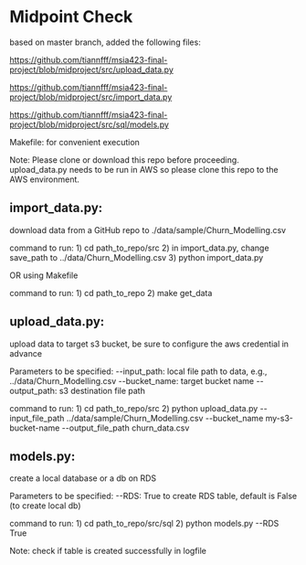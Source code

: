# Midpoint Check

based on master branch, added the following files:

https://github.com/tiannfff/msia423-final-project/blob/midproject/src/upload_data.py

https://github.com/tiannfff/msia423-final-project/blob/midproject/src/import_data.py

https://github.com/tiannfff/msia423-final-project/blob/midproject/src/sql/models.py

Makefile: for convenient execution

Note: Please clone or download this repo before proceeding. upload_data.py needs to be run in AWS so please clone this repo to the AWS environment.

## import_data.py: 
download data from a GitHub repo to ./data/sample/Churn_Modelling.csv

command to run: 1) cd path_to_repo/src 2) in import_data.py, change save_path to ../data/Churn_Modelling.csv 3) python import_data.py

OR using Makefile

command to run: 1) cd path_to_repo 2) make get_data

## upload_data.py: 
upload data to target s3 bucket, be sure to configure the aws credential in advance

Parameters to be specified:
--input_path: local file path to data, e.g., ../data/Churn_Modelling.csv
--bucket_name: target bucket name
--output_path: s3 destination file path

command to run: 1) cd path_to_repo/src 2) python upload_data.py --input_file_path ../data/sample/Churn_Modelling.csv --bucket_name my-s3-bucket-name --output_file_path churn_data.csv

## models.py: 
create a local database or a db on RDS

Parameters to be specified:
--RDS: True to create RDS table, default is False (to create local db)

command to run: 1) cd path_to_repo/src/sql 2) python models.py --RDS True

Note: check if table is created successfully in logfile
